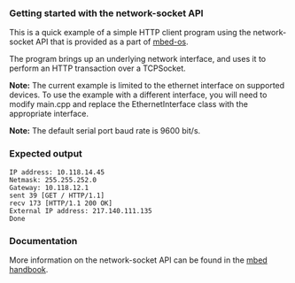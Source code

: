 ### Getting started with the network-socket API ###

This is a quick example of a simple HTTP client program using the
network-socket API that is provided as a part of [mbed-os](github.com/armmbed/mbed-os).

The program brings up an underlying network interface, and uses it to perform an HTTP
transaction over a TCPSocket.

**Note:** The current example is limited to the ethernet interface on supported devices.
To use the example with a different interface, you will need to modify main.cpp and
replace the EthernetInterface class with the appropriate interface.

**Note:** The default serial port baud rate is 9600 bit/s.

### Expected output ###

```
IP address: 10.118.14.45
Netmask: 255.255.252.0
Gateway: 10.118.12.1
sent 39 [GET / HTTP/1.1]
recv 173 [HTTP/1.1 200 OK]
External IP address: 217.140.111.135
Done
```

### Documentation ###

More information on the network-socket API can be found in the [mbed handbook](https://docs.mbed.com/docs/mbed-os-api-reference/en/latest/APIs/communication/network_sockets/).
